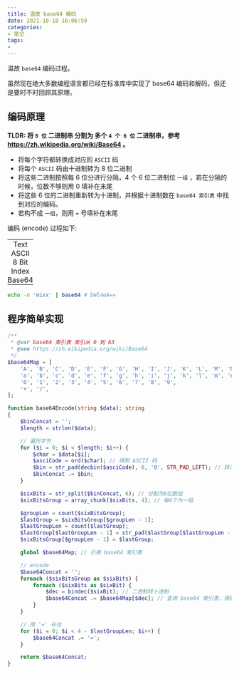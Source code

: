 ```yaml
---
title: 温故 base64 编码
date: 2021-10-18 16:06:59
categories:
- 笔记
tags:
-
---
```


温故 `base64` 编码过程。

虽然现在绝大多数编程语言都已经在标准库中实现了 base64 编码和解码，但还是要时不时回顾其原理。

## 编码原理

**TLDR: 将 `8 位` 二进制串 **分割为** 多个 `4 个 6 位` 二进制串，参考 https://zh.wikipedia.org/wiki/Base64 。**

- 将每个字符都转换成对应的 `ASCII` 码
- 将每个 `ASCII` 码由十进制转为 8 位二进制
- 将这些二进制按照每 6 位分进行分隔，4 个 6 位二进制位 `一组` ，若在分隔的时候，位数不够则用 0 填补在末尾
- 将这些 6 位的二进制重新转为十进制，并根据十进制数在 `base64 索引表` 中找到对应的编码。
- 若构不成 `一组`，则用 `=` 号填补在末尾

编码 (encode) 过程如下:

<table id="tb">
    <tbody>
        <tr id="tr-text">
            <td>Text</td>
            <!-- inserted in js script -->
        </tr>
        <tr id="tr-ascii">
            <td>ASCII</td>
            <!-- inserted in js script -->
        </tr>
        <tr id="tr-bits">
            <td>8 Bit</td>
            <!-- inserted in js script -->
        </tr>
        <tr id="tr-index">
            <td>Index</td>
            <!-- inserted in js script -->
        </tr>
        <tr id="tr-base64">
            <td>Base64</td>
            <!-- inserted in js script -->
        </tr>
    </tbody>
</table>

<style>
#tb td {
    padding: 0;
    margin: 0;
    text-align: center;
    min-width: 1em;
}
</style>

<script>
    function buildTd(items, colspan = 0) {
        let tdString = '';
        for (const item of items) {
            tdString += `<td colspan="${colspan}">${item}</td>`;
        }
        return tdString;
    }

    // text
    const texts = ['m', 'i', 'x', 'x', ' ', ' '];
    document.getElementById('tr-text').innerHTML += buildTd(texts, 8);

    // ascii
    const asciis = [109, 105, 120, 120, ' ', ' '];
    document.getElementById('tr-ascii').innerHTML += buildTd(asciis, 8);

    // bits
    const bits = [
        '0', '1', '1', '0', '1', '1', '0', '1',
        '0', '1', '1', '0', '1', '0', '0', '1',
        '0', '1', '1', '1', '1', '0', '0', '0',
        '0', '1', '1', '1', '1', '0', '0', '0',
        ' ', ' ', ' ', ' ', ' ', ' ', ' ', ' ',
        ' ', ' ', ' ', ' ', ' ', ' ', ' ', ' ',
    ]
    document.getElementById('tr-bits').innerHTML += buildTd(bits);

    // index
    const indices = [27, 22, 37, 56, 30, 0, ' ', ' '];
    document.getElementById('tr-index').innerHTML += buildTd(indices, 6);

    // Base64
    const base64s = ['b', 'W', 'l', '4', 'e', 'A', '=', '='];
    document.getElementById('tr-base64').innerHTML += buildTd(base64s, 6);
</script>

```sh
echo -n 'mixx' | base64 # bWl4eA==
```

## 程序简单实现

<!-- more -->

```php
/**
 * @var base64 索引表 索引从 0 到 63
 * @see https://zh.wikipedia.org/wiki/Base64
 */
$base64Map = [
    'A', 'B', 'C', 'D', 'E', 'F', 'G', 'H', 'I', 'J', 'K', 'L', 'M', 'N', 'O', 'P', 'Q', 'R', 'S', 'T', 'U', 'V', 'W', 'X', 'Y', 'Z',
    'a', 'b', 'c', 'd', 'e', 'f', 'g', 'h', 'i', 'j', 'k', 'l', 'm', 'n', 'o', 'p', 'q', 'r', 's', 't', 'u', 'v', 'w', 'x', 'y', 'z',
    '0', '1', '2', '3', '4', '5', '6', '7', '8', '9',
    '+', '/',
];

function base64Encode(string $data): string
{
    $binConcat = '';
    $length = strlen($data);

    // 遍历字节
    for ($i = 0; $i < $length; $i++) {
        $char = $data[$i];
        $asciCode = ord($char); // 得到 ASCII 码
        $bin = str_pad(decbin($asciCode), 8, '0', STR_PAD_LEFT); // 转为二进制并高位补0
        $binConcat .= $bin;
    }

    $sixBits = str_split($binConcat, 6); // 分割为6位数组
    $sixBitsGroup = array_chunk($sixBits, 4); // 每4个为一组

    $groupLen = count($sixBitsGroup);
    $lastGroup = $sixBitsGroup[$groupLen - 1];
    $lastGroupLen = count($lastGroup);
    $lastGroup[$lastGroupLen - 1] = str_pad($lastGroup[$lastGroupLen - 1], 6, '0', STR_PAD_RIGHT); // 不足6位则用0填补末尾
    $sixBitsGroup[$groupLen - 1] = $lastGroup;

    global $base64Map; // 引用 base64 索引表

    // encode
    $base64Concat = '';
    foreach ($sixBitsGroup as $sixBits) {
        foreach ($sixBits as $sixBit) {
            $dec = bindec($sixBit); // 二进制转十进制
            $base64Concat .= $base64Map[$dec]; // 查询 base64 索引表，得到字符
        }
    }

    // 用 '=' 补位
    for ($i = 0; $i < 4 - $lastGroupLen; $i++) {
        $base64Concat .= '=';
    }

    return $base64Concat;
}
```
